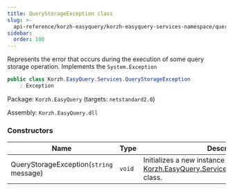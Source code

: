```yaml
---
title: QueryStorageException class
slug: >-
  api-reference/korzh-easyquery/korzh-easyquery-services-namespace/querystorageexception-class
sidebar:
  order: 100
---
```


Represents the error that occurs during the execution of some query storage operation.  Implements the `System.Exception`
```csharp
public class Korzh.EasyQuery.Services.QueryStorageException
    : Exception

```
Package: `Korzh.EasyQuery` (targets: `netstandard2.0`)

Assembly: `Korzh.EasyQuery.dll`

### Constructors

| Name | Type | Description | 
| --- | --- | --- | 
| QueryStorageException(`string` message) | `void` | Initializes a new instance of the [Korzh.EasyQuery.Services.QueryStorageException](/easyquery/docs/api-reference/korzh-easyquery/korzh-easyquery-services-namespace/querystorageexception-class) class. |
